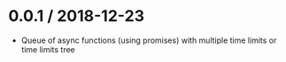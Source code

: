 0.0.1 / 2018-12-23
===================

  * Queue of async functions (using promises) with multiple time limits or time limits tree